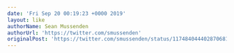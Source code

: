 ```yaml
---
date: 'Fri Sep 20 00:19:23 +0000 2019'
layout: like
authorName: Sean Mussenden
authorUrl: 'https://twitter.com/smussenden'
originalPost: 'https://twitter.com/smussenden/status/1174840444028706816'
---
```

